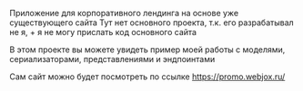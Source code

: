 Приложение для корпоративного лендинга на основе уже существующего сайта
Тут нет основного проекта, т.к. его разрабатывал не я, + я не могу прислать код основного сайта

В этом проекте вы можете увидеть пример моей работы с моделями, сериализаторами, представлениями и эндпоинтами

Сам сайт можно будет посмотреть по ссылке https://promo.webjox.ru/
